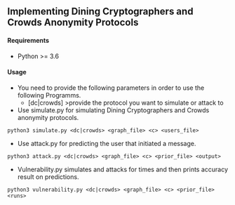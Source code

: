 ## Implementing Dining Cryptographers and Crowds Anonymity Protocols ##

#### Requirements
* Python >= 3.6

#### Usage

- You need to provide the following parameters in order to use the following Programms.
  - [dc|crowds]   >provide the protocol you want to simulate or attack to
- Use simulate.py for simulating Dining Cryptographers and Crowds anonymity protocols.<br />
 ```
 python3 simulate.py <dc|crowds> <graph_file> <c> <users_file> 
 ```
- Use attack.py for predicting the user that initiated a message.<br />
```
python3 attack.py <dc|crowds> <graph_file> <c> <prior_file> <output>  
```

- Vulnerability.py simulates and attacks for <runs> times and then prints accuracy result on predictions.<br />
```
python3 vulnerability.py <dc|crowds> <graph_file> <c> <prior_file> <runs>
```
